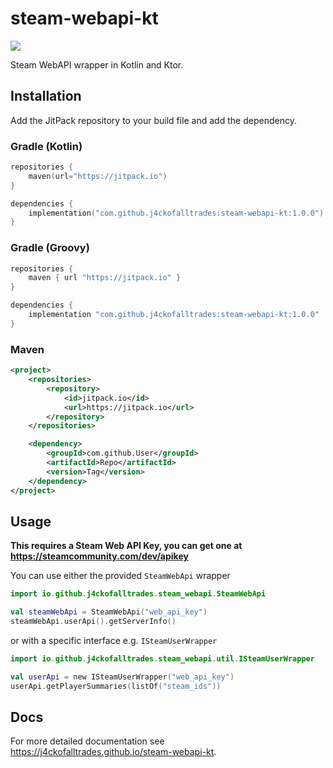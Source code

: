 # steam-webapi-kt

[![](https://jitpack.io/v/j4ckofalltrades/steam-webapi-kt.svg)](https://jitpack.io/#j4ckofalltrades/steam-webapi-kt)

Steam WebAPI wrapper in Kotlin and Ktor.

## Installation

Add the JitPack repository to your build file and add the dependency.

### Gradle (Kotlin)

```kotlin
repositories {
    maven(url="https://jitpack.io")
}

dependencies {
    implementation("com.github.j4ckofalltrades:steam-webapi-kt:1.0.0")
}
```

### Gradle (Groovy)

```groovy
repositories {
    maven { url "https://jitpack.io" }
}

dependencies {
    implementation "com.github.j4ckofalltrades:steam-webapi-kt:1.0.0"
}
```

### Maven

```xml
<project>
    <repositories>
        <repository>
            <id>jitpack.io</id>
            <url>https://jitpack.io</url>
        </repository>
    </repositories>

    <dependency>
        <groupId>com.github.User</groupId>
        <artifactId>Repo</artifactId>
        <version>Tag</version>
    </dependency>
</project>
```

## Usage

**This requires a Steam Web API Key, you can get one at https://steamcommunity.com/dev/apikey**

You can use either the provided `SteamWebApi` wrapper

```kotlin
import io.github.j4ckofalltrades.steam_webapi.SteamWebApi

val steamWebApi = SteamWebApi("web_api_key")
steamWebApi.userApi().getServerInfo()
```

or with a specific interface e.g. `ISteamUserWrapper`

```kotlin
import io.github.j4ckofalltrades.steam_webapi.util.ISteamUserWrapper

val userApi = new ISteamUserWrapper("web_api_key")
userApi.getPlayerSummaries(listOf("steam_ids"))
```

## Docs

For more detailed documentation see https://j4ckofalltrades.github.io/steam-webapi-kt.